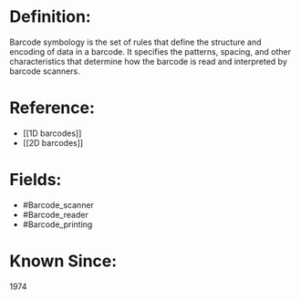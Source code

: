 

# Definition:
Barcode symbology is the set of rules that define the structure and encoding of data in a barcode. It specifies the patterns, spacing, and other characteristics that determine how the barcode is read and interpreted by barcode scanners.

# Reference:
- [[1D barcodes]]
- [[2D barcodes]]

# Fields: 
- #Barcode_scanner
- #Barcode_reader
- #Barcode_printing

# Known Since:
1974

